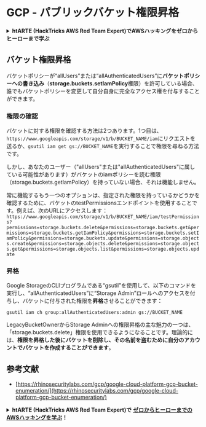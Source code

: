 # GCP - パブリックバケット権限昇格

<details>

<summary><strong>htARTE (HackTricks AWS Red Team Expert)でAWSハッキングをゼロからヒーローまで学ぶ</strong></summary>

HackTricksをサポートする他の方法:

* **HackTricksにあなたの会社を広告したい**、または**HackTricksをPDFでダウンロードしたい**場合は、[**サブスクリプションプラン**](https://github.com/sponsors/carlospolop)をチェックしてください！
* [**公式PEASS & HackTricksグッズ**](https://peass.creator-spring.com)を入手する
* [**The PEASS Family**](https://opensea.io/collection/the-peass-family)を発見し、独占的な[**NFTs**](https://opensea.io/collection/the-peass-family)のコレクションをチェックする
* 💬 [**Discordグループ**](https://discord.gg/hRep4RUj7f)に**参加する**か、[**テレグラムグループ**](https://t.me/peass)に参加するか、**Twitter** 🐦 [**@carlospolopm**](https://twitter.com/carlospolopm)を**フォローする**。
* [**HackTricks**](https://github.com/carlospolop/hacktricks)と[**HackTricks Cloud**](https://github.com/carlospolop/hacktricks-cloud)のgithubリポジトリにPRを提出して、あなたのハッキングのコツを共有する。

</details>

## バケット権限昇格

バケットポリシーが“allUsers”または“allAuthenticatedUsers”に**バケットポリシーへの書き込み**（**storage.buckets.setIamPolicy**権限）を許可している場合、誰でもバケットポリシーを変更して自分自身に完全なアクセス権を付与することができます。

### 権限の確認

バケットに対する権限を確認する方法は2つあります。1つ目は、`https://www.googleapis.com/storage/v1/b/BUCKET_NAME/iam`にリクエストを送るか、`gsutil iam get gs://BUCKET_NAME`を実行することで権限を尋ねる方法です。

しかし、あなたのユーザー（"allUsers"または"allAuthenticatedUsers"に属している可能性があります）がバケットのiamポリシーを読む権限（storage.buckets.getIamPolicy）を持っていない場合、それは機能しません。

常に機能するもう一つのオプションは、指定された権限を持っているかどうかを確認するために、バケットのtestPermissionsエンドポイントを使用することです。例えば、次のURLにアクセスします：`https://www.googleapis.com/storage/v1/b/BUCKET_NAME/iam/testPermissions?permissions=storage.buckets.delete&permissions=storage.buckets.get&permissions=storage.buckets.getIamPolicy&permissions=storage.buckets.setIamPolicy&permissions=storage.buckets.update&permissions=storage.objects.create&permissions=storage.objects.delete&permissions=storage.objects.get&permissions=storage.objects.list&permissions=storage.objects.update`

### 昇格

Google StorageのCLIプログラムである“gsutil”を使用して、以下のコマンドを実行し、“allAuthenticatedUsers”に“Storage Admin”ロールへのアクセスを付与し、バケットに付与された権限を**昇格**させることができます：
```
gsutil iam ch group:allAuthenticatedUsers:admin gs://BUCKET_NAME
```
LegacyBucketOwnerからStorage Adminへの権限昇格の主な魅力の一つは、「storage.buckets.delete」権限を使用できるようになることです。理論的には、**権限を昇格した後にバケットを削除し、その名前を盗むために自分のアカウントでバケットを作成することができます**。

## 参考文献

* [https://rhinosecuritylabs.com/gcp/google-cloud-platform-gcp-bucket-enumeration/](https://rhinosecuritylabs.com/gcp/google-cloud-platform-gcp-bucket-enumeration/)

<details>

<summary><strong>htARTE (HackTricks AWS Red Team Expert)で</strong> <a href="https://training.hacktricks.xyz/courses/arte"><strong>ゼロからヒーローまでのAWSハッキングを学ぶ</strong></a><strong>！</strong></summary>

HackTricksをサポートする他の方法:

* **HackTricksにあなたの会社を広告したい**、または**HackTricksをPDFでダウンロードしたい**場合は、[**サブスクリプションプラン**](https://github.com/sponsors/carlospolop)をチェックしてください！
* [**公式PEASS & HackTricksグッズ**](https://peass.creator-spring.com)を入手する
* [**The PEASS Family**](https://opensea.io/collection/the-peass-family)を発見し、独占的な[**NFTs**](https://opensea.io/collection/the-peass-family)のコレクションをチェックする
* 💬 [**Discordグループ**](https://discord.gg/hRep4RUj7f)や[**telegramグループ**](https://t.me/peass)に**参加する**か、**Twitter** 🐦 [**@carlospolopm**](https://twitter.com/carlospolopm)で**フォローする**。
* **HackTricks**と[**HackTricks Cloud**](https://github.com/carlospolop/hacktricks-cloud)のgithubリポジトリにPRを提出して、あなたのハッキングのコツを**共有する**。

</details>
